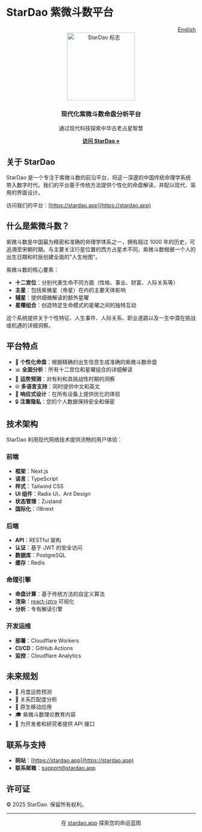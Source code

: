 # StarDao 紫微斗数平台

<div align="right">
  <a href="README.md">English</a>
</div>

<div align="center">
  <img src="https://stardao.app/stardao-logo.svg" alt="StarDao 标志" width="180" />
  <h3>现代化紫微斗数命盘分析平台</h3>
  <p>通过现代科技探索中华古老占星智慧</p>
  
  <p>
    <a href="https://stardao.app" target="_blank"><strong>访问 StarDao »</strong></a>
  </p>
</div>

## 关于 StarDao

StarDao 是一个专注于紫微斗数的前沿平台，将这一深邃的中国传统命理学系统带入数字时代。我们的平台基于传统方法提供个性化的命盘解读，并配以现代、易用的界面设计。

访问我们的平台：[https://stardao.app](https://stardao.app)

## 什么是紫微斗数？

紫微斗数是中国最为精密和准确的命理学体系之一，拥有超过 1000 年的历史，可追溯至宋朝时期。与主要关注行星位置的西方占星术不同，紫微斗数根据一个人的出生日期和时辰创建全面的"人生地图"。

紫微斗数的核心要素：

- **十二宫位**：分别代表生命不同方面（性格、事业、财富、人际关系等）
- **主星**：包括紫微星（帝星）在内的主要天体影响
- **辅星**：提供细微解读的额外星曜
- **星曜组合**：创造特定生命模式的星曜之间的独特互动

这个系统提供关于个性特征、人生事件、人际关系、职业道路以及一生中潜在挑战或机遇的详细洞察。

## 平台特点

- 🌟 **个性化命盘**：根据精确的出生信息生成准确的紫微斗数命盘
- 📊 **全面分析**：所有十二宫位和星曜组合的详细解读
- 🔮 **运势预测**：对有利和具挑战性时期的洞察
- 🌐 **多语言支持**：同时提供中文和英文
- 📱 **响应式设计**：在所有设备上提供优化的体验
- 🔒 **注重隐私**：您的个人数据保持安全和保密

## 技术架构

StarDao 利用现代网络技术提供流畅的用户体验：

### 前端

- **框架**：Next.js
- **语言**：TypeScript
- **样式**：Tailwind CSS
- **UI 组件**：Radix UI、Ant Design
- **状态管理**：Zustand
- **国际化**：i18next

### 后端

- **API**：RESTful 架构
- **认证**：基于 JWT 的安全访问
- **数据库**：PostgreSQL
- **缓存**：Redis

### 命理引擎

- **命盘计算**：基于传统方法的自定义算法
- **渲染**：[react-iztro](https://github.com/SylarLong/iztro) 可视化
- **分析**：专有解读引擎

### 开发运维

- **部署**：Cloudflare Workers
- **CI/CD**：GitHub Actions
- **监控**：Cloudflare Analytics

## 未来规划

- 📅 月度运势预测
- 🤝 关系匹配度分析
- 📱 原生移动应用
- 🎓 紫微斗数理论教育内容
- 🔄 为开发者和研究者提供 API 接口

## 联系与支持

- **网站**：[https://stardao.app](https://stardao.app)
- **联系邮箱**：[support@stardao.app](mailto:support@stardao.app)

## 许可证

© 2025 StarDao. 保留所有权利。

---

<div align="center">
  <p>在 <a href="https://stardao.app">stardao.app</a> 探索您的命运蓝图</p>
</div>
